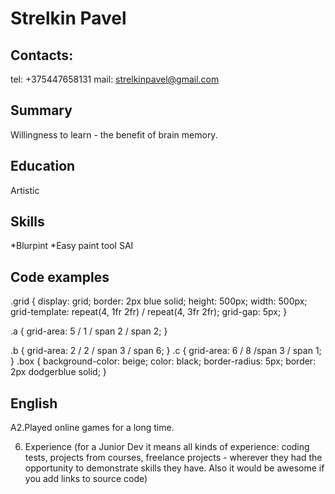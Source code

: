 # Strelkin Pavel
## Contacts:
tel: +375447658131 mail: strelkinpavel@gmail.com
## Summary
Willingness to learn - the benefit of brain memory.
## Education
Artistic
## Skills
*Blurpint 
*Easy paint tool SAI
## Code examples
<addr> .grid {
  display: grid;
  border: 2px blue solid;
  height: 500px;
  width: 500px;
  grid-template: repeat(4, 1fr 2fr) / repeat(4, 3fr 2fr);
  grid-gap: 5px;
}

.a {
  grid-area: 5 / 1 / span 2 / span 2;
}

.b {
  grid-area: 2 / 2 / span 3 / span 6;
}
.c {
  grid-area: 6 / 8 /span 3 / span 1;
}
.box {
  background-color: beige;
  color: black;
  border-radius: 5px;
  border: 2px dodgerblue solid;
}
## English
A2.Played online games for a long time.





6. Experience (for a Junior Dev it means all kinds of experience: coding tests, projects from courses,
freelance projects - wherever they had the opportunity to demonstrate skills they have.
Also it would be awesome if you add links to source code)
